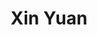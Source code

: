 ---
type: "member"
layout: "team"
title: "Xin Yuan"
publish_name: "Xin Yuan"
email: "?@?"
bg_image: "images/team/people_background.png"
photo: "/images/team/yuan.png"
lab_position: "Grad Student"
lab_group: "Alumni"
status: "alumni"
draft: false
social:
type: "member"

---